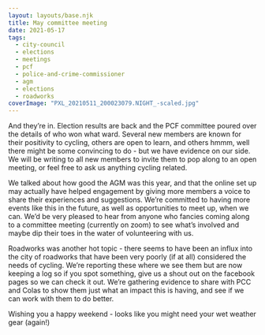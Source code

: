 ```yaml
---
layout: layouts/base.njk
title: May committee meeting
date: 2021-05-17
tags:  
  - city-council
  - elections
  - meetings
  - pcf
  - police-and-crime-commissioner 
  - agm
  - elections
  - roadworks
coverImage: "PXL_20210511_200023079.NIGHT_-scaled.jpg"
---
```


And they’re in. Election results are back and the PCF committee poured over the details of who won what ward. Several new members are known for their positivity to cycling, others are open to learn, and others hmmm, well there might be some convincing to do - but we have evidence on our side. We will be writing to all new members to invite them to pop along to an open meeting, or feel free to ask us anything cycling related.

We talked about how good the AGM was this year, and that the online set up may actually have helped engagement by giving more members a voice to share their experiences and suggestions. We’re committed to having more events like this in the future, as well as opportunities to meet up, when we can. We’d be very pleased to hear from anyone who fancies coming along to a committee meeting (currently on zoom) to see what’s involved and maybe dip their toes in the water of volunteering with us.

Roadworks was another hot topic - there seems to have been an influx into the city of roadworks that have been very poorly (if at all) considered the needs of cycling. We’re reporting these where we see them but are now keeping a log so if you spot something, give us a shout out on the facebook pages so we can check it out. We’re gathering evidence to share with PCC and Colas to show them just what an impact this is having, and see if we can work with them to do better. 

Wishing you a happy weekend - looks like you might need your wet weather gear (again!)
